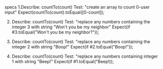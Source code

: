 specs
1.Describe: countTo(count)
  Test:  "create an array to count 0-user input"
  Expect(countTo(count).toEqual([0-count]);

2. Describe: countTo(count)
   Test: "replace any numbers containing the integer 3 with string "Won't you be my neighbor"
   Expect(if #3.toEqual("Won't you be my neighbor?"));

3. Describe:  countTo(count)
    Test:  "replace any numbers containing the integer 2 with string "Boop!"
    Expect(if #2.toEqual("Boop!"));

4. Describe: countTo(count)
    Test:  "replace any numbers containing integer 1 with string "Beep!"
    Expect(if #1.toEqual("Beep!));

    


